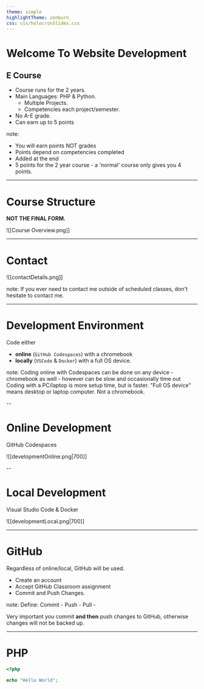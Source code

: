 ```yaml
---
theme: simple
highlightTheme: zenburn
css: css/holocronSlides.css
---
```


# Welcome To Website Development 


## E Course


- Course runs for the 2 years.
- Main Languages: PHP & Python.
	- Multiple Projects.
	- Competencies each project/semester.
- No A-E grade.
- Can earn up to 5 points

note:
- You will earn points NOT grades
- Points depend on competencies completed
- Added at the end
- 5 points for the 2 year course - a 'normal' course only gives you 4 points.

---
# Course Structure

**NOT THE FINAL FORM.**

![[Course Overview.png]]

<!-- slide bg="red" -->

---
# Contact

![[contactDetails.png]]

note:
If you ever need to contact me outside of scheduled classes, don't hesitate to contact me.

---

# Development Environment

Code either 
- **online** (`GitHub Codespaces`) with a chromebook
- **locally** (`VSCode` & `Docker`) with a full OS device.

note:
Coding online with Codespaces can be done on any device - chromebook as well - however can be slow and occasionally time out
Coding with a PC/laptop is more setup time, but is faster.
"Full OS device" means desktop or laptop computer. Not a chromebook.

--

# Online Development
GitHub Codespaces

![[developmentOnline.png|700]]

--

# Local Development
Visual Studio Code & Docker

![[developmentLocal.png|700]]

---
# GitHub
Regardless of online/local, GitHub will be used.
- Create an account
- Accept GitHub Classroom assignment
- Commit and Push Changes.

note:
Define:
Commit - 
Push - 
Pull - 

Very important you commit **and then** push changes to GitHub, otherwise changes will not be backed up.

---

# PHP

```php
<?php

echo "Hello World";

```